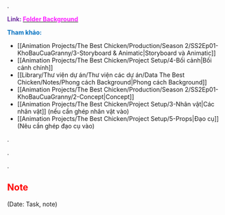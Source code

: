 .

<span style="font-weight:bold; color:rgb(112, 48, 160)">Link: </span>[<span style="font-weight:bold; color:rgb(251, 31, 255)">Folder Background</span>](file:///D:%5CPROJECTS%5CThe%20Best%20Chicken%5C2.Production%5CSeason%202%5CSS2Ep01-KhoBauCuaGranny%5C5.Background)

<span style="font-weight:bold; color:rgb(0, 112, 192)">Tham khảo:</span>
* [[Animation Projects/The Best Chicken/Production/Season 2/SS2Ep01-KhoBauCuaGranny/3-Storyboard & Animatic|Storyboard và Animatic]]
* [[Animation Projects/The Best Chicken/Project Setup/4-Bối cảnh|Bối cảnh chính]]
* [[Library/Thư viện dự án/Thư viện các dự án/Data The Best Chicken/Notes/Phong cách Background|Phong cách Background]]
* [[Animation Projects/The Best Chicken/Production/Season 2/SS2Ep01-KhoBauCuaGranny/2-Concept|Concept]]
* [[Animation Projects/The Best Chicken/Project Setup/3-Nhân vật|Các nhân vật]] (nếu cần ghép nhân vật vào)
* [[Animation Projects/The Best Chicken/Project Setup/5-Props|Đạo cụ]] (Nêu cần ghép đạo cụ vào)

.

.

.


## <span style="color:rgb(255, 0, 0)">Note</span> 
(Date: Task, note)